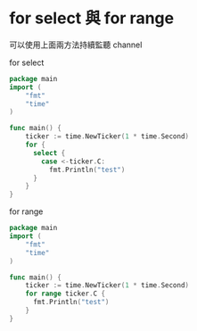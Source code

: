 # for select 與 for range

可以使用上面兩方法持續監聽 channel

for select

```go
package main
import (
    "fmt"
    "time"
)

func main() {
    ticker := time.NewTicker(1 * time.Second)
	for {
	  select {
	    case <-ticker.C:
		  fmt.Println("test")  
	  }
	}
}
```

for range

```go
package main
import (
    "fmt"
    "time"
)

func main() {
    ticker := time.NewTicker(1 * time.Second)
    for range ticker.C {
      fmt.Println("test")  
    }
}
```

